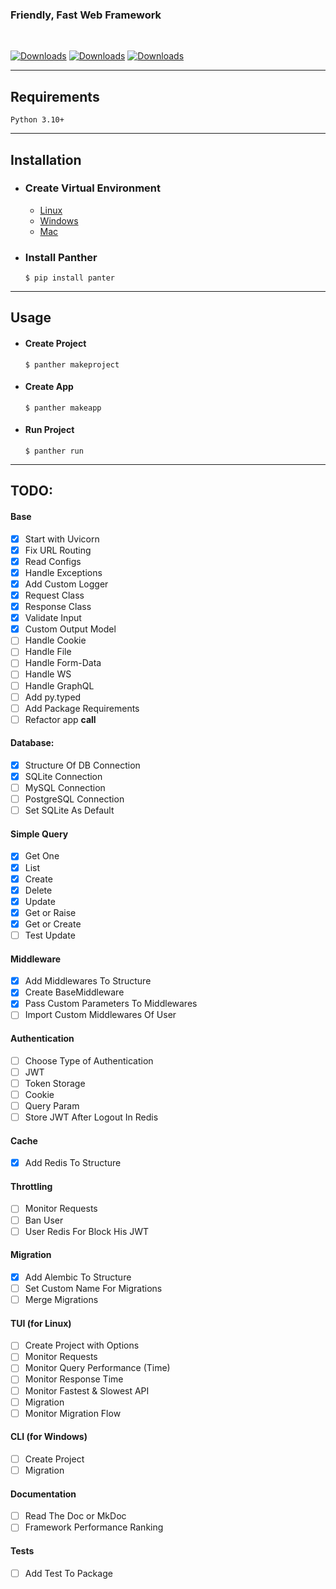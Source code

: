 ### Friendly, Fast Web Framework
<br/>

[![Downloads](https://static.pepy.tech/personalized-badge/panther?period=month&units=international_system&left_color=grey&right_color=brightgreen&left_text=Downloads)](https://pepy.tech/project/panther)  [![Downloads](https://pepy.tech/badge/panther/month)](https://pepy.tech/project/panther) [![Downloads](https://pepy.tech/badge/panther/week)](https://pepy.tech/project/panther)

<hr/>

## Requirements
<div class="termy">

```console
Python 3.10+
```
</div>

<hr/>

## Installation

- ### Create Virtual Environment

  * <a href="https://">Linux </a>
  * <a href="https://">Windows </a>
  * <a href="https://">Mac </a>

- ### Install Panther 
    <div class="termy">

    ```console
    $ pip install panter
    ```
    </div>
<hr/>

## Usage
- #### Create Project
    <div class="termy">
    
    ```console
    $ panther makeproject
    ```
    </div>

- #### Create App
    <div class="termy">
    
    ```console
    $ panther makeapp
    ```
    </div>
- #### Run Project
    <div class="termy">
    
    ```console
    $ panther run 
    ```
    </div>

<hr>

## TODO:

#### Base 
- [x] Start with Uvicorn 
- [x] Fix URL Routing 
- [x] Read Configs 
- [x] Handle Exceptions 
- [x] Add Custom Logger 
- [x] Request Class 
- [x] Response Class 
- [x] Validate Input 
- [x] Custom Output Model 
- [ ] Handle Cookie
- [ ] Handle File 
- [ ] Handle Form-Data
- [ ] Handle WS 
- [ ] Handle GraphQL
- [ ] Add py.typed 
- [ ] Add Package Requirements
- [ ] Refactor app __call__ 

#### Database:
- [x] Structure Of DB Connection
- [x] SQLite Connection
- [ ] MySQL Connection
- [ ] PostgreSQL Connection
- [ ] Set SQLite As Default

#### Simple Query
- [x] Get One 
- [x] List  
- [x] Create 
- [x] Delete 
- [x] Update
- [x] Get or Raise
- [x] Get or Create
- [ ] Test Update

#### Middleware
- [x] Add Middlewares To Structure
- [x] Create BaseMiddleware
- [x] Pass Custom Parameters To Middlewares
- [ ] Import Custom Middlewares Of User

#### Authentication 
- [ ] Choose Type of Authentication 
- [ ] JWT 
- [ ] Token Storage 
- [ ] Cookie 
- [ ] Query Param
- [ ] Store JWT After Logout In Redis

#### Cache
- [x] Add Redis To Structure

#### Throttling
- [ ] Monitor Requests 
- [ ] Ban User 
- [ ] User Redis For Block His JWT

#### Migration 
- [x] Add Alembic To Structure
- [ ] Set Custom Name For Migrations 
- [ ] Merge Migrations 

#### TUI (for Linux)
- [ ] Create Project with Options
- [ ] Monitor Requests  
- [ ] Monitor Query Performance (Time)
- [ ] Monitor Response Time
- [ ] Monitor Fastest & Slowest API
- [ ] Migration
- [ ] Monitor Migration Flow
    
#### CLI (for Windows)
- [ ] Create Project 
- [ ] Migration

#### Documentation 
- [ ] Read The Doc or MkDoc 
- [ ] Framework Performance Ranking 

#### Tests 
- [ ] Add Test To Package